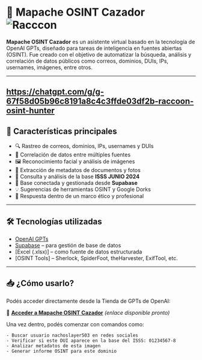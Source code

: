 
# 🦝 Mapache OSINT Cazador ![Racccon](https://github.com/user-attachments/assets/3e0274bc-7aef-4819-9160-45ffc7ebff46)


**Mapache OSINT Cazador** es un asistente virtual basado en la tecnología de OpenAI GPTs, diseñado para tareas de inteligencia en fuentes abiertas (OSINT). Fue creado con el objetivo de automatizar la búsqueda, análisis y correlación de datos públicos como correos, dominios, DUIs, IPs, usernames, imágenes, entre otros.

---

## https://chatgpt.com/g/g-67f58d05b96c8191a8c4c3ffde03df2b-raccoon-osint-hunter

## 🚀 Características principales

- 🔍 Rastreo de correos, dominios, IPs, usernames y DUIs
- 🧠 Correlación de datos entre múltiples fuentes
- 🖼 Reconocimiento facial y análisis de imágenes
- 📁 Extracción de metadatos de documentos y fotos
- 📄 Consulta y análisis de la base **ISSS JUNIO 2024**
- 💾 Base conectada y gestionada desde **Supabase**
- 💡 Sugerencias de herramientas OSINT y Google Dorks
- 🔐 Respuesta dentro de un marco ético y profesional

---

## 🛠️ Tecnologías utilizadas

- [OpenAI GPTs](https://platform.openai.com/)
- [Supabase](https://supabase.com/) – para gestión de base de datos
- [Excel (.xlsx)] – como fuente de datos estructurada
- [OSINT Tools] – Sherlock, SpiderFoot, theHarvester, ExifTool, etc.

---

## 📥 ¿Cómo usarlo?

Podés acceder directamente desde la Tienda de GPTs de OpenAI:

🔗 [**Acceder a Mapache OSINT Cazador**](#) *(enlace disponible pronto)*

Una vez dentro, podés comenzar con comandos como:

```plaintext
- Buscar usuario nachoslayer503 en redes sociales
- Verificar si este DUI aparece en la base del ISSS: 01234567-8
- Analizar metadatos de esta imagen
- Generar informe OSINT para este dominio
